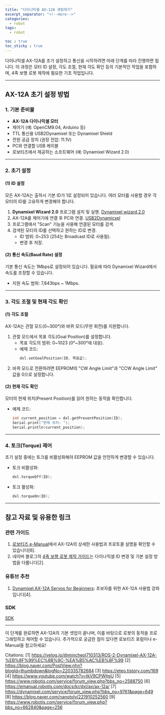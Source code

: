 ```yaml
---
title: "다이나믹셀 AX-12A 셋팅하기"
excerpt_separator: "<!--more-->"
categories:
  - robot
tags:
  - robot

toc : true
toc_sticky : true
---
```


다이나믹셀 AX-12A를 초기 설정하고 통신을 시작하려면 아래 단계를 따라 진행하면 됩니다. 이 과정은 모터 ID 설정, 각도 조절, 현재 각도 확인 등의 기본적인 작업을 포함하며, 4족 보행 로봇 제작에 필요한 기초 작업입니다.

---

## **AX-12A 초기 설정 방법**

### **1. 기본 준비물**
- **AX-12A 다이나믹셀 모터**
- 제어기 (예: OpenCM9.04, Arduino 등)
- TTL 통신용 USB2Dynamixel 또는 Dynamixel Shield
- 전원 공급 장치 (권장 전압: 11.1V)
- PC와 연결할 USB 케이블
- 로보티즈에서 제공하는 소프트웨어 (예: Dynamixel Wizard 2.0)

---

### **2. 초기 설정**
#### **(1) ID 설정**
모든 AX-12A는 출하시 기본 ID가 1로 설정되어 있습니다. 여러 모터를 사용할 경우 각 모터의 ID를 고유하게 변경해야 합니다.
1. **Dynamixel Wizard 2.0** 프로그램 설치 및 실행. [Dynamixel wizard 2.0](https://emanual.robotis.com/docs/en/software/dynamixel/dynamixel_wizard2/)   
2. AX-12A를 제어기에 연결 후 PC와 연결. [USB2Dynamicxel](https://emanual.robotis.com/docs/en/parts/interface/usb2dynamixel/)    
3. 프로그램에서 "Scan" 기능을 사용해 연결된 모터를 검색.
4. 검색된 모터의 ID를 선택하고 원하는 ID로 변경.
   - ID 범위: 0~253 (254는 Broadcast ID로 사용됨).
   - 변경 후 저장.

#### **(2) 통신 속도(Baud Rate) 설정**
기본 통신 속도는 1Mbps로 설정되어 있습니다. 필요에 따라 Dynamixel Wizard에서 속도를 조정할 수 있습니다.
- 지원 속도 범위: 7,843bps ~ 1Mbps.

---

### **3. 각도 조절 및 현재 각도 확인**
#### **(1) 각도 조절**
AX-12A는 관절 모드(0~300°)와 바퀴 모드(무한 회전)를 지원합니다.
1. 관절 모드에서 목표 각도(Goal Position)를 설정합니다.
   - 목표 각도의 범위: 0~1023 (0°~300°에 대응).
   - 예제 코드:
     ```cpp
     dxl.setGoalPosition(ID, 목표값);
     ```
2. 바퀴 모드로 전환하려면 EEPROM의 "CW Angle Limit"과 "CCW Angle Limit" 값을 0으로 설정합니다.

#### **(2) 현재 각도 확인**
모터의 현재 위치(Present Position)를 읽어 원하는 동작을 확인합니다.
- 예제 코드:
  ```cpp
  int current_position = dxl.getPresentPosition(ID);
  Serial.print("현재 위치: ");
  Serial.println(current_position);
  ```

---

### **4. 토크(Torque) 제어**
초기 설정 중에는 토크를 비활성화해야 EEPROM 값을 안전하게 변경할 수 있습니다.
- 토크 비활성화:
  ```cpp
  dxl.torqueOff(ID);
  ```
- 토크 활성화:
  ```cpp
  dxl.torqueOn(ID);
  ```

---

## **참고 자료 및 유용한 링크**
### **관련 가이드**
1. [로보티즈 e-Manual](https://emanual.robotis.com/docs/kr/dxl/ax/ax-12a/)에서 AX-12A의 상세한 사용법과 프로토콜 설명을 확인할 수 있습니다[6].
2. 네이버 블로그의 [4족 보행 로봇 제작 가이드](https://blog.naver.com/PostView.nhn?blogId=thumbdown&logNo=220335782684)는 다이나믹셀 ID 변경 및 기본 설정 방법을 다룹니다[2].

### **유튜브 추천**
1. [Dynamixel AX-12A Servos for Beginners](https://www.youtube.com/watch?v=tkV9CPWjtgU): 초보자를 위한 AX-12A 사용법 강좌입니다[4].

### **SDK**
[SDK](https://emanual.robotis.com/docs/en/software/dynamixel/dynamixel_sdk/overview/)    

---

이 단계를 완료하면 AX-12A의 기본 셋업이 끝나며, 이를 바탕으로 로봇의 동작을 프로그래밍하고 제어할 수 있습니다. 추가적으로 궁금한 점이 있다면 로보티즈 포럼이나 e-Manual을 참고하세요!

Citations:
[1] https://velog.io/@mincheol710313/ROS-2-Dynamixel-AX-12A-%EB%8F%99%EC%8B%9C-%EA%B5%AC%EB%8F%99
[2] https://blog.naver.com/PostView.nhn?blogId=thumbdown&logNo=220335782684
[3] https://eteo.tistory.com/169
[4] https://www.youtube.com/watch?v=tkV9CPWjtgU
[5] https://www.robotis.com/service/forum_view.php?bbs_no=2588750
[6] https://emanual.robotis.com/docs/kr/dxl/ax/ax-12a/
[7] https://dynamixel.com/service/forum_view.php?bbs_no=9761&page=649
[8] https://blog.naver.com/nanotoly/221910252560
[9] https://www.robotis.com/service/forum_view.php?bbs_no=662840&page=256

